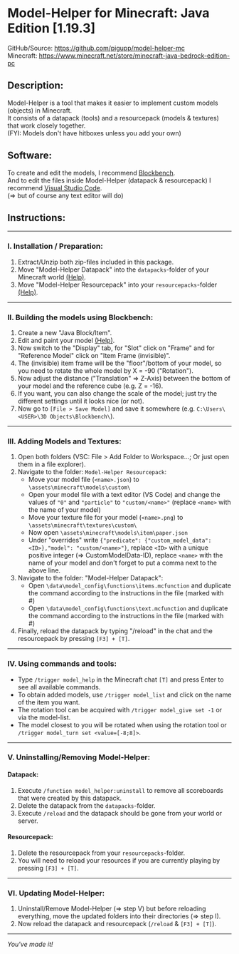# Model-Helper for Minecraft: Java Edition [1.19.3]

GitHub/Source: https://github.com/pigupp/model-helper-mc  
Minecraft: https://www.minecraft.net/store/minecraft-java-bedrock-edition-pc  

## Description:
Model-Helper is a tool that makes it easier to implement custom models (objects) in Minecraft.  
It consists of a datapack (tools) and a resourcepack (models & textures) that work closely together.  
(FYI: Models don't have hitboxes unless you add your own)  

## Software:
To create and edit the models, I recommend [Blockbench](https://www.blockbench.net/).  
And to edit the files inside Model-Helper (datapack & resourcepack) I recommend [Visual Studio Code](https://code.visualstudio.com/).  
(⇒ but of course any text editor will do)  

## Instructions:

---

### I. Installation / Preparation:

1. Extract/Unzip both zip-files included in this package.
2. Move "Model-Helper Datapack" into the `datapacks`-folder of your Minecraft world [(Help)](https://minecraft.fandom.com/wiki/Tutorials/Installing_a_data_pack).
3. Move "Model-Helper Resourcepack" into your `resourcepacks`-folder [(Help)](https://minecraft.fandom.com/wiki/Tutorials/Loading_a_resource_pack).

---

### II. Building the models using Blockbench:

1. Create a new "Java Block/Item".
2. Edit and paint your model [(Help)](https://www.google.com/search?q=How+to+use+Blockbench).
3. Now switch to the "Display" tab, for "Slot" click on "Frame" and for "Reference Model" click on "Item Frame (invisible)".
4. The (invisible) item frame will be the "floor"/bottom of your model, so you need to rotate the whole model by X = -90 ("Rotation").
5. Now adjust the distance ("Translation" ⇒ Z-Axis) between the bottom of your model and the reference cube (e.g. Z = -16).
6. If you want, you can also change the scale of the model; just try the different settings until it looks nice (or not).
7. Now go to `[File > Save Model]` and save it somewhere (e.g. `C:\Users\<USER>\3D Objects\Blockbench\`).

---

### III. Adding Models and Textures:

1. Open both folders (VSC: File > Add Folder to Workspace...; Or just open them in a file explorer).
2. Navigate to the folder: `Model-Helper Resourcepack`:
   - Move your model file (`<name>.json`) to `\assets\minecraft\models\custom\`
   - Open your model file with a text editor (VS Code) and change the values of `"0"` and `"particle"` to `"custom/<name>"` (replace `<name>` with the name of your model)
   - Move your texture file for your model (`<name>.png`) to `\assets\minecraft\textures\custom\`
   - Now open `\assets\minecraft\models\item\paper.json`
   - Under "overrides" write `{"predicate": {"custom_model_data": <ID>},"model": "custom/<name>"}`, replace `<ID>` with a unique positive integer (⇒ CustomModelData-ID), replace `<name>` with the name of your model and don't forget to put a comma next to the above line.
3. Navigate to the folder: "Model-Helper Datapack":
   - Open `\data\model_config\functions\items.mcfunction` and duplicate the command according to the instructions in the file (marked with #)
   - Open `\data\model_config\functions\text.mcfunction` and duplicate the command according to the instructions in the file (marked with #)
4. Finally, reload the datapack by typing "/reload" in the chat and the resourcepack by pressing `[F3] + [T]`.

---

### IV. Using commands and tools:

- Type `/trigger model_help` in the Minecraft chat `[T]` and press Enter to see all available commands.
- To obtain added models, use `/trigger model_list` and click on the name of the item you want.
- The rotation tool can be acquired with `/trigger model_give set -1` or via the model-list.
- The model closest to you will be rotated when using the rotation tool or `/trigger model_turn set <value=[-8;8]>`.

---

### V. Uninstalling/Removing Model-Helper:

#### Datapack:
   1. Execute `/function model_helper:uninstall` to remove all scoreboards that were created by this datapack.
   2. Delete the datapack from the `datapacks`-folder.
   3. Execute `/reload` and the datapack should be gone from your world or server.

#### Resourcepack:
   1. Delete the resourcepack from your `resourcepacks`-folder.
   2. You will need to reload your resources if you are currently playing by pressing `[F3] + [T]`.

---

### VI. Updating Model-Helper:

1. Uninstall/Remove Model-Helper (⇒ step V) but before reloading everything, move the updated folders into their directories (⇒ step I).
2. Now reload the datapack and resourcepack (`/reload` & `[F3] + [T]`).

---

*You've made it!*

